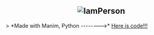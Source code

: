 <h2 align="center">
  <img src="https://user-images.githubusercontent.com/73432681/163863102-a21db56e-bf53-4d10-97ed-87dd2b4f59d2.gif" alt="IamPerson">
</h2>
> *Made with Manim, Python -------->* <a href='https://github.com/MatiasManchino/manim_projects/blob/main/banner.py'>Here is code!!!</a>


